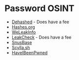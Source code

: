 # Password OSINT

* [Dehashed](https://dehashed.com/) - Does have a fee
* [Hashes.org](https://hashes.org)
* [WeLeakInfo](https://weleakinfo.to/v2/)
* [LeakCheck](https://leakcheck.io/) - Does have a fee
* [SnusBase](https://snusbase.com/)
* [Scylla.sh](https://scylla.sh/)
* [HaveIBeenPwned](https://haveibeenpwned.com/)
